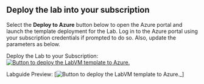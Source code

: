 ## Deploy the lab into your subscription


Select the **Deploy to Azure** button below to open the Azure portal and launch the template deployment for the Lab. Log in to the Azure portal using your subscription credentials if prompted to do so. Also, update the parameters as below.


  Deploy the Lab to your Subscription: [![Button to deploy the LabVM template to Azure.](https://aka.ms/deploytoazurebutton "Deploy the LabVM template to Azure")](https://portal.azure.com/#create/Microsoft.Template/uri/https%3A%2F%2Fexperienceazure.blob.core.windows.net%2Ftemplates%2Fazure-arc-sql-server%2Fdeploy-01.json)

   Labguide Preview:  [![Button to deploy the LabVM template to Azure.](https://experience.cloudlabs.ai/#/labguidepreview/50708dcb-95e3-4f9d-ae36-bfd3382a1cc0)_]
